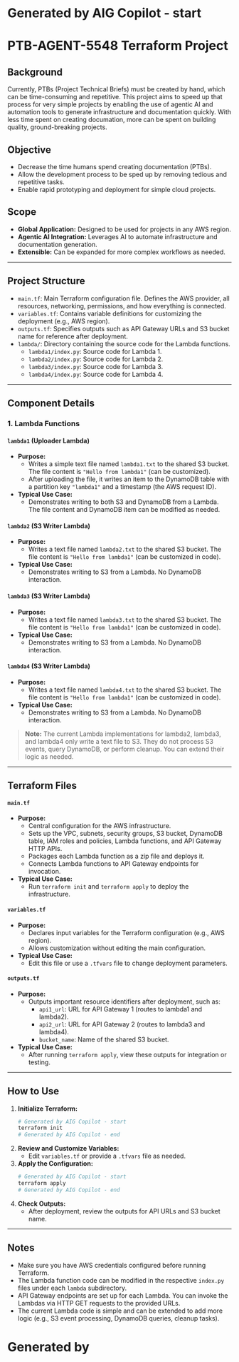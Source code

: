 # Generated by AIG Copilot - start

# PTB-AGENT-5548 Terraform Project

## Background
Currently, PTBs (Project Technical Briefs) must be created by hand, which can be time-consuming and repetitive. This project aims to speed up that process for very simple projects by enabling the use of agentic AI and automation tools to generate infrastructure and documentation quickly. With less time spent on creating documation, more can be spent on building quality, ground-breaking projects.

## Objective
- Decrease the time humans spend creating documentation (PTBs).
- Allow the development process to be sped up by removing tedious and repetitive tasks.
- Enable rapid prototyping and deployment for simple cloud projects.

## Scope
- **Global Application:** Designed to be used for projects in any AWS region.
- **Agentic AI Integration:** Leverages AI to automate infrastructure and documentation generation.
- **Extensible:** Can be expanded for more complex workflows as needed.

---

## Project Structure

- `main.tf`: Main Terraform configuration file. Defines the AWS provider, all resources, networking, permissions, and how everything is connected.
- `variables.tf`: Contains variable definitions for customizing the deployment (e.g., AWS region).
- `outputs.tf`: Specifies outputs such as API Gateway URLs and S3 bucket name for reference after deployment.
- `lambda/`: Directory containing the source code for the Lambda functions.
    - `lambda1/index.py`: Source code for Lambda 1.
    - `lambda2/index.py`: Source code for Lambda 2.
    - `lambda3/index.py`: Source code for Lambda 3.
    - `lambda4/index.py`: Source code for Lambda 4.

---

## Component Details

### 1. Lambda Functions

#### `lambda1` (Uploader Lambda)
- **Purpose:**
  - Writes a simple text file named `lambda1.txt` to the shared S3 bucket. The file content is `"Hello from lambda1"` (can be customized).
  - After uploading the file, it writes an item to the DynamoDB table with a partition key `"lambda1"` and a timestamp (the AWS request ID).
- **Typical Use Case:**
  - Demonstrates writing to both S3 and DynamoDB from a Lambda. The file content and DynamoDB item can be modified as needed.

#### `lambda2` (S3 Writer Lambda)
- **Purpose:**
  - Writes a text file named `lambda2.txt` to the shared S3 bucket. The file content is `"Hello from lambda1"` (can be customized in code).
- **Typical Use Case:**
  - Demonstrates writing to S3 from a Lambda. No DynamoDB interaction.

#### `lambda3` (S3 Writer Lambda)
- **Purpose:**
  - Writes a text file named `lambda3.txt` to the shared S3 bucket. The file content is `"Hello from lambda1"` (can be customized in code).
- **Typical Use Case:**
  - Demonstrates writing to S3 from a Lambda. No DynamoDB interaction.

#### `lambda4` (S3 Writer Lambda)
- **Purpose:**
  - Writes a text file named `lambda4.txt` to the shared S3 bucket. The file content is `"Hello from lambda1"` (can be customized in code).
- **Typical Use Case:**
  - Demonstrates writing to S3 from a Lambda. No DynamoDB interaction.

> **Note:** The current Lambda implementations for lambda2, lambda3, and lambda4 only write a text file to S3. They do not process S3 events, query DynamoDB, or perform cleanup. You can extend their logic as needed.

---

## Terraform Files

#### `main.tf`
- **Purpose:**
  - Central configuration for the AWS infrastructure.
  - Sets up the VPC, subnets, security groups, S3 bucket, DynamoDB table, IAM roles and policies, Lambda functions, and API Gateway HTTP APIs.
  - Packages each Lambda function as a zip file and deploys it.
  - Connects Lambda functions to API Gateway endpoints for invocation.
- **Typical Use Case:**
  - Run `terraform init` and `terraform apply` to deploy the infrastructure.

#### `variables.tf`
- **Purpose:**
  - Declares input variables for the Terraform configuration (e.g., AWS region).
  - Allows customization without editing the main configuration.
- **Typical Use Case:**
  - Edit this file or use a `.tfvars` file to change deployment parameters.

#### `outputs.tf`
- **Purpose:**
  - Outputs important resource identifiers after deployment, such as:
    - `api1_url`: URL for API Gateway 1 (routes to lambda1 and lambda2).
    - `api2_url`: URL for API Gateway 2 (routes to lambda3 and lambda4).
    - `bucket_name`: Name of the shared S3 bucket.
- **Typical Use Case:**
  - After running `terraform apply`, view these outputs for integration or testing.

---

## How to Use

1. **Initialize Terraform:**
   ```powershell
   # Generated by AIG Copilot - start
   terraform init
   # Generated by AIG Copilot - end
   ```
2. **Review and Customize Variables:**
   - Edit `variables.tf` or provide a `.tfvars` file as needed.
3. **Apply the Configuration:**
   ```powershell
   # Generated by AIG Copilot - start
   terraform apply
   # Generated by AIG Copilot - end
   ```
4. **Check Outputs:**
   - After deployment, review the outputs for API URLs and S3 bucket name.

---

## Notes
- Make sure you have AWS credentials configured before running Terraform.
- The Lambda function code can be modified in the respective `index.py` files under each `lambda` subdirectory.
- API Gateway endpoints are set up for each Lambda. You can invoke the Lambdas via HTTP GET requests to the provided URLs.
- The current Lambda code is simple and can be extended to add more logic (e.g., S3 event processing, DynamoDB queries, cleanup tasks).

# Generated by
